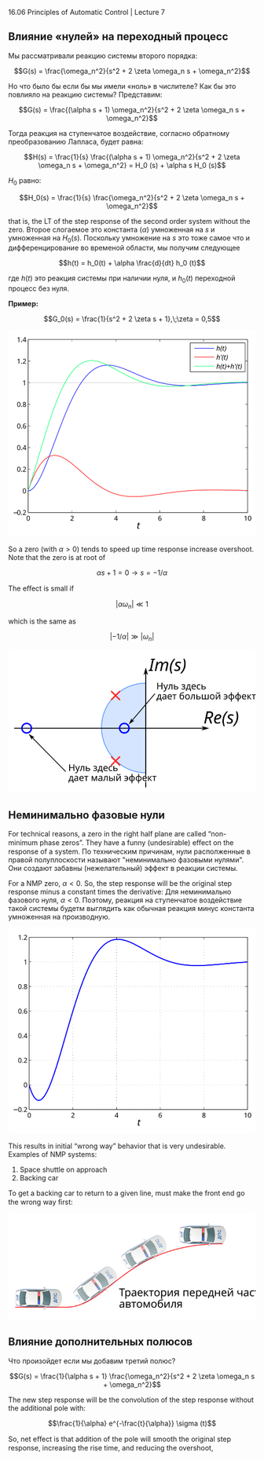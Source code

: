 ﻿16.06 Principles of Automatic Control | Lecture 7

## Влияние «нулей» на переходный процесс

Мы рассматривали реакцию системы второго порядка:

$$G(s) = \frac{\omega_n^2}{s^2 + 2 \zeta \omega_n s + \omega_n^2}$$

Но что было бы если бы мы имели «ноль» в числителе? Как бы это повлияло на реакцию системы? Представим:

$$G(s) = \frac{(\alpha s + 1) \omega_n^2}{s^2 + 2 \zeta \omega_n s + \omega_n^2}$$

Тогда реакция на ступенчатое воздействие, согласно обратному преобразованию Лапласа, будет равна:

$$H(s) = \frac{1}{s} \frac{(\alpha s + 1) \omega_n^2}{s^2 + 2 \zeta \omega_n s + \omega_n^2} = H_0 (s) + \alpha s H_0 (s)$$

$H_0$ равно:

$$H_0(s) = \frac{1}{s} \frac{\omega_n^2}{s^2 + 2 \zeta \omega_n s + \omega_n^2}$$

that is, the LT of the step response of the second order system without the zero.
Второе слогаемое это константа ($\alpha$) умноженная на $s$ и умноженная на $H_0(s)$. Поскольку умножение на $s$ это тоже самое что и дифференцирование во временой области, мы получим следующее

$$h(t) = h_0(t) + \alpha \frac{d}{dt} h_0 (t)$$

где $h(t)$ это реакция системы при наличии нуля, и $h_0(t)$ переходной процесс без нуля.

**Пример:**

$$G_0(s) = \frac{1}{s^2 + 2 \zeta s + 1},\;\zeta = 0,5$$

![image1](images/7/7.svg)

So a zero (with $α>0$) tends to speed up time response increase overshoot.
Note that the zero is at root of

$$\alpha s + 1 = 0 \to s = - 1/\alpha$$

The eﬀect is small if

$$\left| \alpha \omega_n \right| \ll 1$$

which is the same as

$$\left| - 1/ \alpha \right| \gg \left| \omega_n \right|$$


![Расположение нулей](images/7/7-zeros-location.svg)


## Неминимально фазовые нули

For technical reasons, a zero in the right half plane are called “non-minimum phase zeros”. They have a funny (undesirable) eﬀect on the response of a system.
По техническим причинам, нули располженные в правой полуплоскости называют "неминимально фазовыми нулями". Они создают забавны (нежелательный) эффект в реакции системы.

For a NMP zero, $\alpha < 0$. So, the step response will be the original step response minus a constant times the derivative:
Для неминимально фазового нуля, $\alpha < 0$. Поэтому, реакция на ступенчатое воздействие такой системы будетм выглядить как обычная реакция минус константа умноженная на производную.


![Расположение нулей](images/7/7-non-min-step.svg)


This results in initial “wrong way” behavior that is very undesirable. Examples of NMP systems:
1.	Space shuttle on approach
2.	Backing car



To get a backing car to return to a given line, must make the front end go the wrong way ﬁrst:

![Расположение нулей](images/7/7-backing-car.svg)

## Влияние дополнительных полюсов

Что произойдет если мы добавим третий полюс?

$$G(s) = \frac{1}{\alpha s + 1} \frac{\omega_n^2}{s^2 + 2 \zeta \omega_n s + \omega_n^2}$$

The new step response will be the convolution of the step response without the additional pole with:

$$\frac{1}{\alpha} e^{-\frac{t}{\alpha}} \sigma (t)$$


So, net eﬀect is that addition of the pole will smooth the original step response, increasing the rise time, and reducing the overshoot,
